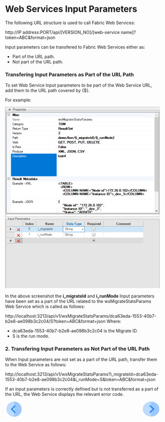 # Web Services Input Parameters

The following URL structure is used to call Fabric Web Services:

http://IP address:PORT/api/[VERSION_NO]/[web-service name]?token=ABC&format=json

Input parameters can be transfered to Fabric Web Services either as:
* Part of the URL path.
* Not part of the URL path.  

### Transfering Input Parameters as Part of the URL Path

To set Web Service Input parameters to be part of the Web Service URL, add them to the URL path covered by {$}.

For example: 

<img src="/articles/15_web_services/images/Web-Service-KI-8-1.png" alt="drawing"/> 

In the above screenshot the **i_migrateId** and **i_runMode** Input parameters have been set as a part of the URL related to the wsMigrateStatsParams Web Service which is called as follows:  

http://localhost:3213/api/v1/wsMigrateStatsParams/dca63eda-1553-40b7-b2e8-ae098b3c2c04/S?token=ABC&format=json
Where:
* dca63eda-1553-40b7-b2e8-ae098b3c2c04 is the Migrate ID.
* S is the run mode. 

 

### 2. Transfering Input Parameters as Not Part of the URL Path

When Input parameters are not set as a part of the URL path, transfer them to the Web Service as follows:

http://localhost:3213/api/v1/wsMigrateStatsParams?i_migrateId=dca63eda-1553-40b7-b2e8-ae098b3c2c04&i_runMode=S&token=ABC&format=json

If an input parameters is correctly defined but is not transferred as a part of the URL, the Web Service displays the relevant error code.

[![Previous](/articles/images/Previous.png)](/articles/15_web_services/07_deploy_web_services_from_fabric_studio.md)[<img align="right" width="60" height="54" src="/articles/images/Next.png">](/articles/15_web_services/09_swagger.md)


